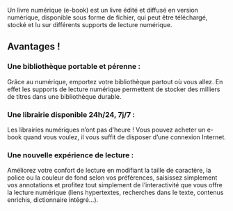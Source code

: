 <p>Un livre numérique (e-book) est un livre édité et diffusé en version numérique, disponible sous forme de fichier, qui peut être téléchargé, stocké et lu sur différents supports de lecture numérique.</p>

<h2>Avantages !</h2>

<h3>Une bibliothèque portable et pérenne :</h3>
<p>Grâce au numérique, emportez votre bibliothèque partout où vous allez. En effet les supports de lecture numérique permettent de stocker des milliers de titres dans une bibliothèque durable.</p>

<h3>Une librairie disponible 24h/24, 7j/7 :</h3>
<p>Les librairies numériques n’ont pas d’heure ! Vous pouvez acheter un e-book quand vous voulez, il vous suffit de disposer d’une connexion Internet.</p>

<h3>Une nouvelle expérience de lecture :</h3>
<p>Améliorez votre confort de lecture en modifiant la taille de caractère, la police ou la couleur de fond selon vos préférences, saisissez simplement vos annotations et profitez tout simplement de l’interactivité que vous offre la lecture numérique (liens hypertextes, recherches dans le texte, contenus enrichis, dictionnaire intégré…).</p>